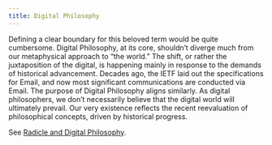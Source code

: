 ```yaml
---
title: Digital Philosophy
---
```


Defining a clear boundary for this beloved term would be quite cumbersome. Digital Philosophy, at its core, shouldn’t diverge much from our metaphysical approach to “the world.” The shift, or rather the juxtaposition of the digital, is happening mainly in response to the demands of historical advancement. Decades ago, the IETF laid out the specifications for Email, and now most significant communications are conducted via Email. The purpose of Digital Philosophy aligns similarly. As digital philosophers, we don’t necessarily believe that the digital world will ultimately prevail. Our very existence reflects the recent reevaluation of philosophical concepts, driven by historical progress.

See [Radicle and Digital Philosophy](https://etatirreel.xyz/posts/2024-10-05-radicle-guide.html).
